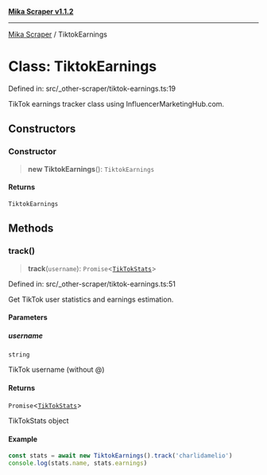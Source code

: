 [**Mika Scraper v1.1.2**](../README.md)

***

[Mika Scraper](../README.md) / TiktokEarnings

# Class: TiktokEarnings

Defined in: src/\_other-scraper/tiktok-earnings.ts:19

TikTok earnings tracker class using InfluencerMarketingHub.com.

## Constructors

### Constructor

> **new TiktokEarnings**(): `TiktokEarnings`

#### Returns

`TiktokEarnings`

## Methods

### track()

> **track**(`username`): `Promise`\<[`TikTokStats`](../interfaces/TikTokStats.md)\>

Defined in: src/\_other-scraper/tiktok-earnings.ts:51

Get TikTok user statistics and earnings estimation.

#### Parameters

##### username

`string`

TikTok username (without @)

#### Returns

`Promise`\<[`TikTokStats`](../interfaces/TikTokStats.md)\>

TikTokStats object

#### Example

```ts
const stats = await new TiktokEarnings().track('charlidamelio')
console.log(stats.name, stats.earnings)
```
